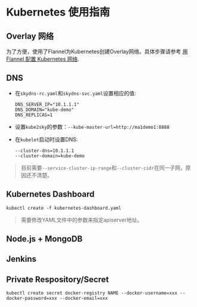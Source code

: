 # Kubernetes 使用指南

## Overlay 网络

为了方便，使用了Flannel为Kubernetes创建Overlay网络。具体步骤请参考 [用 Flannel 配置 Kubernetes 网络](http://www.k82.me/tech/2016/04/03/k8s_flannel/).

## DNS

* 在`skydns-rc.yaml`和`skydns-svc.yaml`设置相应的值:

  ```
  DNS_SERVER_IP="10.1.1.1"
  DNS_DOMAIN="kube-demo"
  DNS_REPLICAS=1
  ```

* 设置`kube2sky`的参数：`--kube-master-url=http://ma1demo1:8888`

* 在`kubelet`启动时设置DNS:

  ```
  --cluster-dns=10.1.1.1
  --cluster-domain=kube-demo
  ```

> 目前需要`--service-cluster-ip-range`和`--cluster-cidr`在同一子网，原因还不清楚。


## Kubernetes Dashboard

```
kubectl create -f kubernetes-dashboard.yaml
```

> 需要修改YAML文件中的参数来指定apiserver地址。


## Node.js + MongoDB


## Jenkins


## Private Respository/Secret

```
kubectl create secret docker-registry NAME --docker-username=xxx --docker-password=xxx --docker-email=xxx
```
